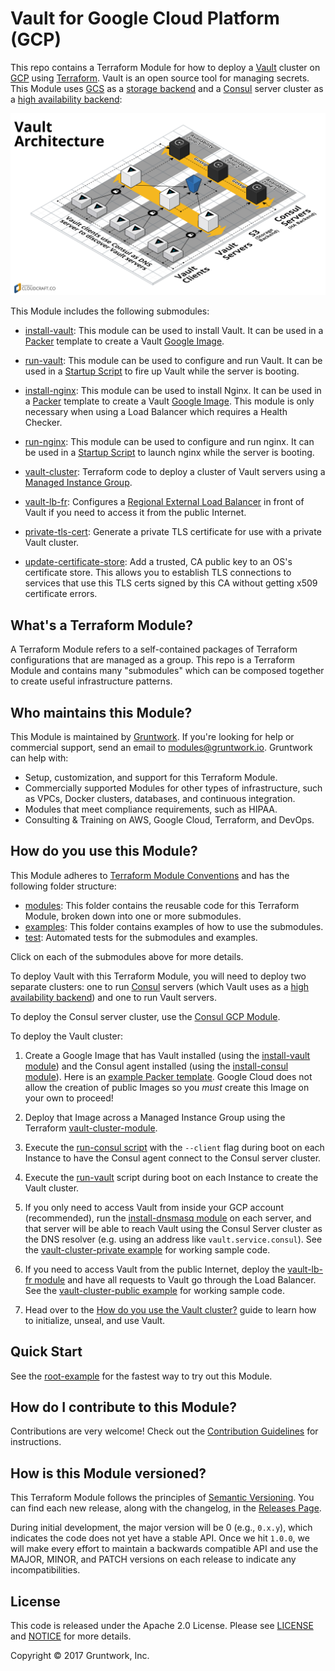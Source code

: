 # Vault for Google Cloud Platform (GCP)

This repo contains a Terraform Module for how to deploy a [Vault](https://www.vaultproject.io/) cluster on 
[GCP](https://cloud.google.com/) using [Terraform](https://www.terraform.io/). Vault is an open source tool for managing
secrets. This Module uses [GCS](https://cloud.google.com/storage/) as a [storage backend](
https://www.vaultproject.io/docs/configuration/storage/index.html) and a [Consul](https://www.consul.io) 
server cluster as a [high availability backend](https://www.vaultproject.io/docs/concepts/ha.html):

![Vault architecture](/_docs/architecture.png)

This Module includes the following submodules:

* [install-vault](/modules/install-valut): This module can be used to install Vault. It can be used in a 
  [Packer](https://www.packer.io/) template to create a Vault 
  [Google Image](https://cloud.google.com/compute/docs/images).

* [run-vault](/modules/run-vault): This module can be used to configure and run Vault. It can be used in a 
  [Startup Script](https://cloud.google.com/compute/docs/startupscript) 
  to fire up Vault while the server is booting.

* [install-nginx](/modules/install-valut): This module can be used to install Nginx. It can be used in a 
  [Packer](https://www.packer.io/) template to create a Vault 
  [Google Image](https://cloud.google.com/compute/docs/images). This module is only necessary when using
  a Load Balancer which requires a Health Checker.

* [run-nginx](/modules/run-vault): This module can be used to configure and run nginx. It can be used in a 
  [Startup Script](https://cloud.google.com/compute/docs/startupscript) 
  to launch nginx while the server is booting.

* [vault-cluster](/modules/vault-cluster): Terraform code to deploy a cluster of Vault servers using a [Managed Instance
  Group](https://cloud.google.com/compute/docs/instance-groups/).
    
* [vault-lb-fr](/modules/vault-elb): Configures a [Regional External Load Balancer](https://cloud.google.com/compute/docs/load-balancing/)
  in front of Vault if you need to access it from the public Internet.
   
* [private-tls-cert](/modules/private-tls-cert): Generate a private TLS certificate for use with a private Vault 
  cluster.
   
* [update-certificate-store](/modules/update-certificate-store): Add a trusted, CA public key to an OS's 
  certificate store. This allows you to establish TLS connections to services that use this TLS certs signed by this
  CA without getting x509 certificate errors.
   



## What's a Terraform Module?

A Terraform Module refers to a self-contained packages of Terraform configurations that are managed as a group. This repo
is a Terraform Module and contains many "submodules" which can be composed together to create useful infrastructure patterns. 
 
 
 
## Who maintains this Module?

This Module is maintained by [Gruntwork](http://www.gruntwork.io/). If you're looking for help or commercial 
support, send an email to [modules@gruntwork.io](mailto:modules@gruntwork.io?Subject=Vault%20Module). 
Gruntwork can help with:

* Setup, customization, and support for this Terraform Module.
* Commercially supported Modules for other types of infrastructure, such as VPCs, Docker clusters, databases, and continuous integration.
* Modules that meet compliance requirements, such as HIPAA.
* Consulting & Training on AWS, Google Cloud, Terraform, and DevOps.



## How do you use this Module?

This Module adheres to [Terraform Module Conventions](https://www.terraform.io/docs/modules/index.html) and has the
following folder structure:

* [modules](/modules): This folder contains the reusable code for this Terraform Module, broken down into one or more submodules.
* [examples](/examples): This folder contains examples of how to use the submodules.
* [test](/test): Automated tests for the submodules and examples.

Click on each of the submodules above for more details.

To deploy Vault with this Terraform Module, you will need to deploy two separate clusters: one to run 
[Consul](https://www.consul.io/) servers (which Vault uses as a [high availability 
backend](https://www.vaultproject.io/docs/concepts/ha.html)) and one to run Vault servers. 

To deploy the Consul server cluster, use the [Consul GCP Module](https://github.com/gruntwork-io/terraform-google-consul). 

To deploy the Vault cluster:

1. Create a Google Image that has Vault installed (using the [install-vault module](/modules/install-vault)) and the Consul
   agent installed (using the [install-consul 
   module](https://github.com/gruntwork-io/terraform-google-consul/tree/master/modules/install-consul)). Here is an 
   [example Packer template](/examples/vault-consul-image). Google Cloud does not allow the creation of public Images
   so you _must_ create this Image on your own to proceed!

1. Deploy that Image across a Managed Instance Group using the Terraform [vault-cluster-module](/modules/vault-cluster). 

1. Execute the [run-consul script](https://github.com/gruntwork-io/terraform-google-consul/tree/master/modules/run-consul)
   with the `--client` flag during boot on each Instance to have the Consul agent connect to the Consul server cluster. 

1. Execute the [run-vault](/modules/run-vault) script during boot on each Instance to create the Vault cluster. 

1. If you only need to access Vault from inside your GCP account (recommended), run the [install-dnsmasq 
   module](https://github.com/gruntwork-io/terraform-google-consul/tree/master/modules/install-dnsmasq) on each server,
   and that server will be able to reach Vault using the Consul Server cluster as the DNS resolver (e.g. using an address 
   like `vault.service.consul`). See the [vault-cluster-private example](/examples/vault-cluster-private) for working 
   sample code.

1. If you need to access Vault from the public Internet, deploy the [vault-lb-fr module](/modules/vault-lb-fr) and have
   all requests to Vault go through the Load Balancer. See the [vault-cluster-public example](/examples/vault-cluster-public)
   for working sample code.

1. Head over to the [How do you use the Vault cluster?](/modules/vault-cluster#how-do-you-use-the-vault-cluster) guide
   to learn how to initialize, unseal, and use Vault.

 
 
## Quick Start

See the [root-example](/examples/root-example) for the fastest way to try out this Module.



## How do I contribute to this Module?

Contributions are very welcome! Check out the [Contribution Guidelines](/CONTRIBUTING.md) for instructions.



## How is this Module versioned?

This Terraform Module follows the principles of [Semantic Versioning](http://semver.org/). You can find each new release, 
along with the changelog, in the [Releases Page](../../releases). 

During initial development, the major version will be 0 (e.g., `0.x.y`), which indicates the code does not yet have a 
stable API. Once we hit `1.0.0`, we will make every effort to maintain a backwards compatible API and use the MAJOR, 
MINOR, and PATCH versions on each release to indicate any incompatibilities. 



## License

This code is released under the Apache 2.0 License. Please see [LICENSE](/LICENSE) and [NOTICE](/NOTICE) for more 
details.

Copyright &copy; 2017 Gruntwork, Inc.

